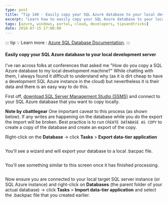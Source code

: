 ```yaml
---
type: post
title: "Tip 140 - Easily copy your SQL Azure database to your local development server"
excerpt: "Learn how to easily copy your SQL Azure database to your local development server"
tags: [azure, windows, portal, cloud, developers, tipsandtricks]
date: 2018-07-15 17:00:00
---
```


::: tip
:bulb: Learn more : [Azure SQL Database Documentation](https://docs.microsoft.com/azure/sql-database?WT.mc_id=docs-azuredevtips-micrum).
:::

#### Easily copy your SQL Azure database to your local development server

I've ran across folks at conferences that asked me "How do you copy a SQL Azure database to my local development machine?" While chatting with them, I always found it difficult to understand why (as it is dirt cheap to have a development SQL Azure instance in the cloud) but nevertheless it is their data and there is an easy way to do this. 

First off, [download SQL Server Management Studio (SSMS)](https://docs.microsoft.com/sql/ssms/download-sql-server-management-studio-ssms?view=sql-server-2017?WT.mc_id=docs-azuredevtips-micrum) and connect to your SQL Azure database that you want to copy locally.

**Note by cbattlegear** One important caveat to this process (as shown below). If any writes are happening on the database while you do the export the import will be broken. Best practice is to run `CREATE DATABASE AS COPY` to create a copy of the database and create an export of the copy.


Right-click on the **Database** -> click **Tasks** > **Export data-tier application**

<img :src="$withBase('/files/sqlazure1.png')">

You'll see a wizard and will export your database to a local .bacpac file.

<img :src="$withBase('/files/sqlazure2.png')">

You'll see something similar to this screen once it has finished processing. 

<img :src="$withBase('/files/sqlazure4.png')">

Now ensure you are connected to your local target SQL server instance (or SQL Azure instance) and right-click on **Databases** (the parent folder of your actual database) -> click **Tasks** > **Import data-tier application** and select the .backpac file that you created earlier. 

<img :src="$withBase('/files/sqlazure3.png')">
